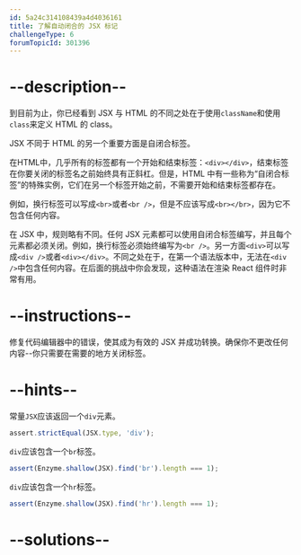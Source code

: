 ```yaml
---
id: 5a24c314108439a4d4036161
title: 了解自动闭合的 JSX 标记
challengeType: 6
forumTopicId: 301396
---
```


# --description--

到目前为止，你已经看到 JSX 与 HTML 的不同之处在于使用`className`和使用`class`来定义 HTML 的 class。

JSX 不同于 HTML 的另一个重要方面是自闭合标签。

在HTML中，几乎所有的标签都有一个开始和结束标签：`<div></div>`，结束标签在你要关闭的标签名之前始终具有正斜杠。但是，HTML 中有一些称为“自闭合标签”的特殊实例，它们在另一个标签开始之前，不需要开始和结束标签都存在。

例如，换行标签可以写成`<br>`或者`<br />`，但是不应该写成`<br></br>`，因为它不包含任何内容。

在 JSX 中，规则略有不同。任何 JSX 元素都可以使用自闭合标签编写，并且每个元素都必须关闭。例如，换行标签必须始终编写为`<br />`。另一方面`<div>`可以写成`<div />`或者`<div></div>`。不同之处在于，在第一个语法版本中，无法在`<div />`中包含任何内容。在后面的挑战中你会发现，这种语法在渲染 React 组件时非常有用。

# --instructions--

修复代码编辑器中的错误，使其成为有效的 JSX 并成功转换。确保你不更改任何内容--你只需要在需要的地方关闭标签。

# --hints--

常量`JSX`应该返回一个`div`元素。

```js
assert.strictEqual(JSX.type, 'div');
```

`div`应该包含一个`br`标签。

```js
assert(Enzyme.shallow(JSX).find('br').length === 1);
```

`div`应该包含一个`hr`标签。

```js
assert(Enzyme.shallow(JSX).find('hr').length === 1);
```

# --solutions--

